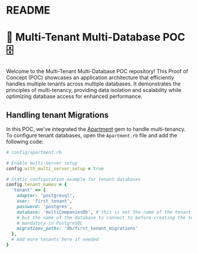 # README

# 🏢 Multi-Tenant Multi-Database POC 🗄

Welcome to the Multi-Tenant Multi-Database POC repository! This Proof of Concept (POC) showcases an application architecture that efficiently handles multiple tenants across multiple databases. It demonstrates the principles of multi-tenancy, providing data isolation and scalability while optimizing database access for enhanced performance.

## Handling tenant Migrations
In this POC, we've integrated the [Apartment](link/to/apartment-gem) gem to handle multi-tenancy. To configure tenant databases, open the `Apartment.rb` file and add the following code:
```ruby
# config/apartment.rb

# Enable multi-server setup
config.with_multi_server_setup = true

# Static configuration example for tenant databases
config.tenant_names = {
  'tenant' => {
    adapter: 'postgresql',
    user: 'first_tenant',
    password: 'postgres',
    database: 'multiCompaniesDb', # this is not the name of the tenant's db
    # but the name of the database to connect to before creating the tenant's db
    # mandatory in PostgreSQL
    migrations_paths: 'db/first_tenant_migrations'
  },
  # Add more tenants here if needed
}

